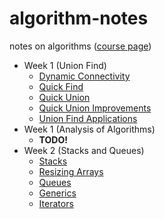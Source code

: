 # algorithm-notes
notes on algorithms ([course page](https://class.coursera.org/algs4partI-010/))

+ Week 1 (Union Find)
	+ [Dynamic Connectivity](week1/dynamic-connectivity.md)
	+ [Quick Find](week1/quick-find.md)
	+ [Quick Union](week1/quick-union.md)
	+ [Quick Union Improvements](week1/quick-union-improvements.md)
	+ [Union Find Applications](week1/union-find-applications.md)
+ Week 1 (Analysis of Algorithms)
	+ **TODO!**
+ Week 2 (Stacks and Queues)
	+ [Stacks](week2/stacks.md)
	+ [Resizing Arrays](week2/resizing-arrays.md)
	+ [Queues](week2/queues.md)
	+ [Generics](week2/generics.md)
	+ [Iterators](week2/iterators.md)